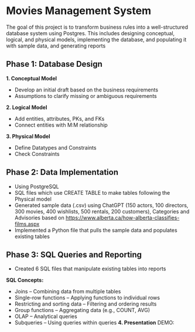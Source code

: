 # Movies Management System
The goal of this project is to transform business rules into a well-structured database system using Postgres.
This includes designing conceptual, logical, and physical models, implementing the database, and populating it
with sample data, and generating reports
## Phase 1: Database Design 
**1. Conceptual Model**
  - Develop an initial draft based on the business requirements
  - Assumptions to clarify missing or ambiguous requirements

**2. Logical Model**
  - Add entities, attributes, PKs, and FKs
  - Connect entities with M:M relationship

**3. Physical Model**
- Define Datatypes and Constraints
- Check Constraints
## Phase 2: Data Implementation
- Using PostgreSQL
- SQL files which use CREATE TABLE to make tables following the Physical model
- Generated sample data (.csv) using ChatGPT (150 actors, 100 directors, 300 movies, 400 wishlists, 500 rentals, 200 customers), Categories and Advisories based on https://www.alberta.ca/how-alberta-classifies-films.aspx
- Implemented a Python file that pulls the sample data and populates existing tables
## Phase 3: SQL Queries and Reporting
- Created 6 SQL files that manipulate existing tables into reports
  
**SQL Concepts:**
- Joins – Combining data from multiple tables
- Single-row functions – Applying functions to individual rows
- Restricting and sorting data – Filtering and ordering results
- Group functions – Aggregating data (e.g., COUNT, AVG)
- OLAP – Analytical queries
- Subqueries – Using queries within queries
**4. Presentation**
  DEMO:
